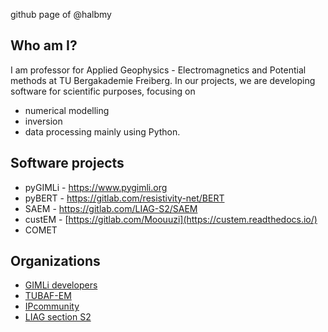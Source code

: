 github page of @halbmy

## Who am I?
I am professor for Applied Geophysics - Electromagnetics and Potential methods at TU Bergakademie Freiberg.
In our projects, we are developing software for scientific purposes, focusing on
* numerical modelling
* inversion
* data processing
mainly using Python.

## Software projects
* pyGIMLi - <https://www.pygimli.org>
* pyBERT - <https://gitlab.com/resistivity-net/BERT>
* SAEM - <https://gitlab.com/LIAG-S2/SAEM>
* custEM - [https://gitlab.com/Moouuzi](https://custem.readthedocs.io/)
* COMET

## Organizations
* [GIMLi developers](https://gitlab.com/gimli-org)
* [TUBAF-EM](https://gitlab.com/tubaf-em)
* [IPcommunity](https://IPcommunity.github.io)
* [LIAG section S2](https://gitlab.com/LIAG-S2)
